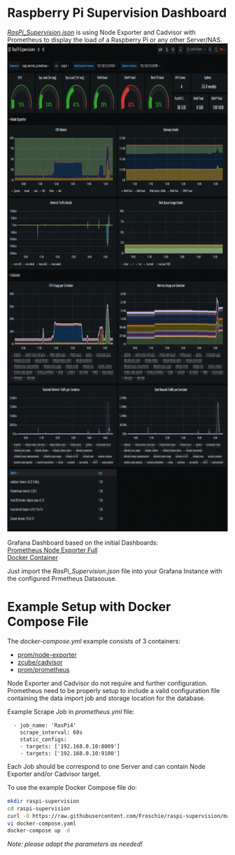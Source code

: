 # Raspberry Pi Supervision Dashboard
<u>_*RasPi_Supervision.json*_</u> is using Node Exporter and Cadvisor with Prometheus to display the load of a Raspberry Pi or any other Server/NAS.   
<img src="https://github.com/Froschie/raspi-supervision/raw/main/RasPi_Supervision.png" width="910" height="1114" alt="Grafana Dashboard">

Grafana Dashboard based on the initial Dashboards:  
[Prometheus Node Exporter Full](https://grafana.com/grafana/dashboards/1860)  
[Docker Container](https://grafana.com/grafana/dashboards/11600)  

Just import the *RasPi_Supervision.json* file into your Grafana Instance with the configured Prmetheus Datasouse.  


# Example Setup with Docker Compose File

The *docker-compose.yml* example consists of 3 containers:  
- [prom/node-exporter](https://hub.docker.com/r/prom/node-exporter)
- [zcube/cadvisor](https://hub.docker.com/r/zcube/cadvisor)
- [prom/prometheus](https://hub.docker.com/r/prom/prometheus)

Node Exporter and Cadvisor do not require and further configuration.  
Prometheus need to be properly setup to include a valid configuration file containing the data import job and storage location for the database.  

Example Scrape Job in *prometheus.yml* file:
```
  - job_name: 'RasPi4'
    scrape_interval: 60s
    static_configs:
    - targets: ['192.168.0.10:8009']
    - targets: ['192.168.0.10:9100']
```

Each Job should be correspond to one Server and can contain Node Exporter and/or Cadvisor target.


To use the example Docker Compose file do:
```bash
mkdir raspi-supervision
cd raspi-supervision
curl -O https://raw.githubusercontent.com/Froschie/raspi-supervision/main/docker-compose.yml
vi docker-compose.yaml
docker-compose up -d
```
*Note: please adapt the parameters as needed!*
